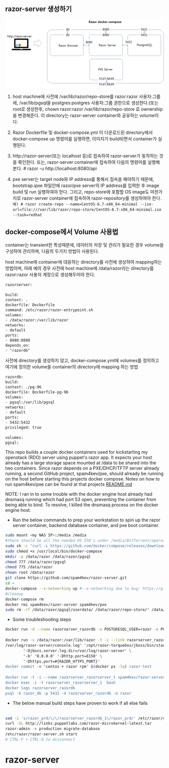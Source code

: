 ## razor-server 생성하기

![razor-server configuration](https://github.com/donnielee/razor-server/blob/master/image2017-12-6%2011_11_40.png)

1. host machine에 사전에 /var/lib/razor/repo-store를 razor:razor 사용자:그룹에, /var/lib/pgsql을 postgres:postgres 사용자:그룹 권한으로 생성한다.(또는 root로 생성한후, chown razor:razor /var/lib/razor/repo-store 로 ownership을 변경해준다. 이 directory는 razor-server container와 공유하는 volume이다.

2. Razor Dockerfile 및 docker-compose.yml 이 다운로드된 directory에서 docker-compose up 명령어를 실행하면, 이미지가 build되면서 container가 실행된다. 

3. http://razor-server(또는 localhost 등)로 접속하여 razor-server가 동작하는 것을 확인한다. 또는, razor-server container에 접속하여 다음의 명령어를 실행해본다. # razor -u http://localhost:8080/api 

4. pxe server는 target node와 IP address를 통해서 접속을 해야하기 때문에, bootstrap.ipxe 파일안에 razor/pxe server의 IP address를 입력한 후 image build 및 run 실행하여야 한다. 그리고, repo-store에 포함할 OS image도 마찬가지로 razor-server container에 접속하여 razor-repository를 생성하여야 한다. 
```예) # razor create-repo --name=CentOS-6.7-x86_64-minimal --iso-url=file:///var/lib/razor/repo-store/CentOS-6.7-x86_64-minimal.iso --task=redhat```

        

## docker-compose에서 Volume 사용법

container는 transient한 특성때문에, 데이터의 저장 및 관리가 필요한 경우 volume을 구성하여 관리하며, 다음의 두가지 방법이 사용된다.

host machine에 container에 대응하는 directory를 사전에 생성하여 mapping하는 방법이며, 아래 예의 경우 사전에 host machine에 /data/razor라는 directory를 razor:razor 사용자 계정으로 생성해두어야 한다.

```
razorserver:

build: 
context: .
dockerfile: Dockerfile
command: /etc/razor/razor-entrypoint.sh
volumes:
- /data/razor:/var/lib/razor
networks:
- default
ports:
- 8080:8080
depends_on:
- "razordb"
```



사전에 directory를 생성하지 않고, docker-compose.yml에 volumes를 정의하고 여기에 정의한 volume을 container의 directory에 mapping 하는 방법

```
razordb:
build:
context: ./pg-96
dockerfile: Dockerfile-pg-96
volumes:
- pgsql:/var/lib/pgsql
networks:
- default
ports:
- 5432:5432
privileged: true

volumes:
pgsql:
```

This repo builds a couple docker containers used for kickstarting my openstack (RDO) server using puppet's razor app.
It expects your host already has a large storage space mounted at /data to be shared into the two containers. Since razor depends on a PXE/DHCP/TFTP server already running, a second GitHub project, spam4kev/pxe, should already be running on the host before starting this projects docker compose. Notes on how to run spam4kev/pxe can be found at that projects [README.md](http://github.com/spam4kev/pxe)

NOTE: I ran in to some trouble with the docker engine host already had dnsmasq running which had port 53 open, preventing the container from being able to bind. To resolve, I killed the dnsmasq process on the docker engine host.

-  Run the below commands to prep your workstation to spin up the razor server container, backend database container, and pxe boot container.
```bash
sudo mount <my NAS IP>:/media /media
#there should be all the needed OS ISO's under /media/BitTorrent/operating_systems/\<os name (eg; centos)>
sudo sh -c "curl -L https://github.com/docker/compose/releases/download/1.5.2/docker-compose-`uname -s`-`uname -m` > /usr/local/bin/docker-compose"
sudo chmod +x /usr/local/bin/docker-compose
mkdir -p /data/razor /data/razor/pgsql
chmod 777 /data/razor/pgsql
chmod 775 /data/razor
chown root /data/razor
git clone https://github.com/spam4kev/razor-server.git
cd ~
docker-compose --x-networking up #--x-networking due to bug: https://github.com/docker/compose/issues/2480
#cleanup
docker-compose rm
docker rmi spam4kev/razor-server spam4kev/pxe
sudo rm -rf /data/razor/pgsql/userdata/ /data/razor/repo-store/* /data/razor/razor-server.sh
```

-  Some troubleshooting steps

```bash
docker run -d --name razorserver_razordb -e POSTGRESQL_USER=razor -e POSTGRESQL_PASSWORD=mypass -e POSTGRESQL_DATABASE=razor_prd -v /data/razor/pgsql centos/postgresql-94-centos7

docker run -v /data/razor:/var/lib/razor -t -i --link razorserver_razordb --name razorserver_razorserver_1 centos sh
/var/log/razor-server/console.log" "/opt/razor-torquebox/jboss/bin/standalone.sh" \
        "-Djboss.server.log.dir=/var/log/razor-server" \
        "-b" "0.0.0.0" "-Dhttp.port=8150" \
        "-Dhttps.port=#{RAZOR_HTTPS_PORT}"
docker commit -m "centos + razor rpm" $(docker ps -lq) razor-test

docker run -t -i --name razorserver_razorserver_1 spam4kev/razor-server sh
docker exec -i -t razorserver_razorserver_1  bash
docker logs razorserver_razordb
psql -h razor_db -p 5432 -d razorserver_razordb -U razor
```


-  The below manual build steps have proven to work if all else fails

```bash

sed -i 's/razor_prd/\/\/razorserver_razordb_1\/razor_prd/' /etc/razor/config.yaml
curl -SL http://links.puppetlabs.com/razor-microkernel-latest.tar      | tar -xC /var/lib/razor/repo-store/
razor-admin -e production migrate-database
/etc/razor/razor-server.sh start
# CTRL-P + CTRL-Q to disconnect
```  
# razor-server
